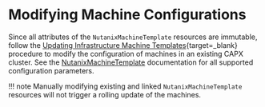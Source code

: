 # Modifying Machine Configurations

Since all attributes of the `NutanixMachineTemplate` resources are immutable, follow the [Updating Infrastructure Machine Templates](https://cluster-api.sigs.k8s.io/tasks/updating-machine-templates.html?highlight=machine%20template#updating-infrastructure-machine-templates){target=_blank} procedure to modify the configuration of machines in an existing CAPX cluster.
See the [NutanixMachineTemplate](../types/nutanix_machine_template.md) documentation for all supported configuration parameters.

!!! note
    Manually modifying existing and linked `NutanixMachineTemplate` resources will not trigger a rolling update of the machines. 